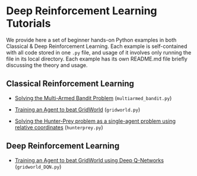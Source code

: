 # Deep Reinforcement Learning Tutorials

We provide here a set of beginner hands-on Python examples in both Classical & Deep Reinforcement Learning. Each example is self-contained with all code stored in one `.py` file, and usage of it involves only running the file in its local directory. Each example has its own README.md file briefly discussing the theory and usage. 


 ## Classical Reinforcement Learning
 
* [Solving the Multi-Armed Bandit Problem](https://github.com/ankonzoid/Reinforcement-Learning-Tutorials/tree/master/multiarmed_bandit) (`multiarmed_bandit.py`)

* [Training an Agent to beat GridWorld](https://github.com/ankonzoid/Reinforcement-Learning-Tutorials/tree/master/gridworld) (`gridworld.py`) 

* [Solving the Hunter-Prey problem as a single-agent problem using relative coordinates](https://github.com/ankonzoid/Reinforcement-Learning-Tutorials/tree/master/hunterprey) (`hunterprey.py`) 

 ## Deep Reinforcement Learning

* [Training an Agent to beat GridWorld using Deep Q-Networks](https://github.com/ankonzoid/Reinforcement-Learning-Tutorials/tree/master/gridworld_DQN) (`gridworld_DQN.py`)
